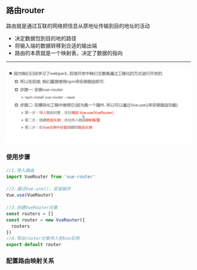 ## 路由router

路由就是通过互联的网络把信息从原地址传输到目的地址的活动

- 决定数据包到目的地的路径
- 将输入端的数据转移到合适的输出端
- 路由的本质就是一个映射表，决定了数据的指向

---

![1572449988325](路由.assets/1572449988325.png)

### 使用步骤

```javascript
//1.导入路由
import VueRouter from 'vue-router'

//2.通过Vue.use()，安装插件
Vue.use(VueRouter)

//3.创建VueRouter对象
const routers = []
const router = new VueRouter({
  routers
})
//4.导出router对象传入到Vue实例
export default router

```

### 配置路由映射关系





